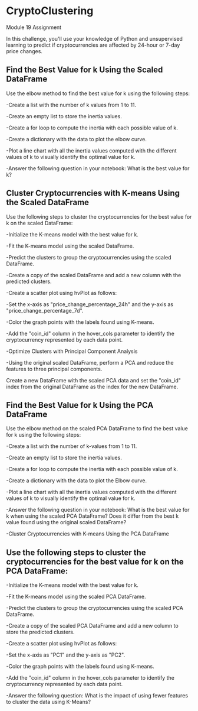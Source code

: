 # CryptoClustering
Module 19 Assignment

In this challenge, you'll use your knowledge of Python and unsupervised learning to predict if cryptocurrencies are affected by 24-hour or 7-day price changes.

## Find the Best Value for k Using the Scaled DataFrame
Use the elbow method to find the best value for k using the following steps:

-Create a list with the number of k values from 1 to 11.

-Create an empty list to store the inertia values.

-Create a for loop to compute the inertia with each possible value of k.

-Create a dictionary with the data to plot the elbow curve.

-Plot a line chart with all the inertia values computed with the different values of k to visually identify the optimal value for k.

-Answer the following question in your notebook: What is the best value for k?

## Cluster Cryptocurrencies with K-means Using the Scaled DataFrame
Use the following steps to cluster the cryptocurrencies for the best value for k on the scaled DataFrame:

-Initialize the K-means model with the best value for k.

-Fit the K-means model using the scaled DataFrame.

-Predict the clusters to group the cryptocurrencies using the scaled DataFrame.

-Create a copy of the scaled DataFrame and add a new column with the predicted clusters.

-Create a scatter plot using hvPlot as follows:

-Set the x-axis as "price_change_percentage_24h" and the y-axis as "price_change_percentage_7d".

-Color the graph points with the labels found using K-means.

-Add the "coin_id" column in the hover_cols parameter to identify the cryptocurrency represented by each data point.

-Optimize Clusters with Principal Component Analysis

-Using the original scaled DataFrame, perform a PCA and reduce the features to three principal components.



Create a new DataFrame with the scaled PCA data and set the "coin_id" index from the original DataFrame as the index for the new DataFrame.


## Find the Best Value for k Using the PCA DataFrame
Use the elbow method on the scaled PCA DataFrame to find the best value for k using the following steps:

-Create a list with the number of k-values from 1 to 11.

-Create an empty list to store the inertia values.

-Create a for loop to compute the inertia with each possible value of k.

-Create a dictionary with the data to plot the Elbow curve.

-Plot a line chart with all the inertia values computed with the different values of k to visually identify the optimal value for k.

-Answer the following question in your notebook:
What is the best value for k when using the scaled PCA DataFrame?
Does it differ from the best k value found using the original scaled DataFrame?

-Cluster Cryptocurrencies with K-means Using the PCA DataFrame

## Use the following steps to cluster the cryptocurrencies for the best value for k on the PCA DataFrame:

-Initialize the K-means model with the best value for k.

-Fit the K-means model using the scaled PCA DataFrame.

-Predict the clusters to group the cryptocurrencies using the scaled PCA DataFrame.

-Create a copy of the scaled PCA DataFrame and add a new column to store the predicted clusters.

-Create a scatter plot using hvPlot as follows:

-Set the x-axis as "PC1" and the y-axis as "PC2".

-Color the graph points with the labels found using K-means.

-Add the "coin_id" column in the hover_cols parameter to identify the cryptocurrency represented by each data point.

-Answer the following question:
What is the impact of using fewer features to cluster the data using K-Means?
